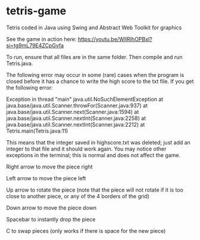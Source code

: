# tetris-game
Tetris coded in Java using Swing and Abstract Web Toolkit for graphics

See the game in action here: https://youtu.be/WIlRIhOPBxI?si=tg9mL79E4ZCpGvfa

To run, ensure that all files are in the same folder.  Then compile and run Tetris.java.

The following error may occur in some (rare) cases when the program is closed before it has a chance to write the high score to the txt file. If you get the following error:

Exception in thread "main" java.util.NoSuchElementException
        at java.base/java.util.Scanner.throwFor(Scanner.java:937)
        at java.base/java.util.Scanner.next(Scanner.java:1594)
        at java.base/java.util.Scanner.nextInt(Scanner.java:2258)
        at java.base/java.util.Scanner.nextInt(Scanner.java:2212)
        at Tetris.main(Tetris.java:11)

This means that the integer saved in highscore.txt was deleted; just add an integer to that file and it should work again.  You may notice other exceptions in the terminal; this is normal and does not affect the game.

Right arrow to move the piece right

Left arrow to move the piece left

Up arrow to rotate the piece (note that the piece will not rotate if it is too close to another piece, or any of the 4 borders of the grid)

Down arrow to move the piece down

Spacebar to instantly drop the piece

C to swap pieces (only works if there is space for the new piece)
